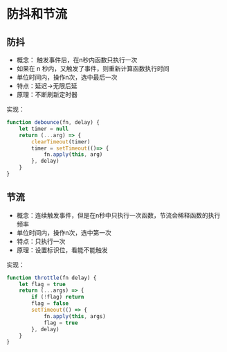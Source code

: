 # 防抖和节流

## 防抖

- 概念： 触发事件后，在n秒内函数只执行一次
- 如果在 n 秒内，又触发了事件，则重新计算函数执行时间
- 单位时间内，操作n次，选中最后一次
- 特点：延迟->无限后延
- 原理：不断刷新定时器

实现：

```js
function debounce(fn, delay) {
    let timer = null
    return (...arg) => {
        clearTimeout(timer)
        timer = setTimeout(()=> {
            fn.apply(this, arg)
        }, delay)
    }
}
```

## 节流

- 概念：连续触发事件，但是在n秒中只执行一次函数，节流会稀释函数的执行频率
- 单位时间内，操作n次，选中第一次
- 特点：只执行一次
- 原理：设置标识位，看能不能触发

实现：
```js
function throttle(fn delay) {
    let flag = true
    return (...args) => {
        if (!flag) return
        flag = false
        setTimeout(() => {
            fn.apply(this, args)
            flag = true
        }, delay) 
    }
}
```
